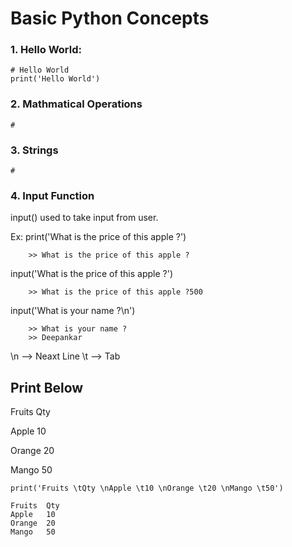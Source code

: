 # Basic Python Concepts
### 1. Hello World:
    # Hello World
    print('Hello World')

### 2. Mathmatical Operations
    #

### 3. Strings
    #

### 4. Input Function
 input() used to take input from user.

 Ex: print('What is the price of this apple ?')
            
        >> What is the price of this apple ?
 input('What is the price of this apple ?')
        
        >> What is the price of this apple ?500
  input('What is your name ?\n')

        >> What is your name ?
        >> Deepankar

 \n --> Neaxt Line
 \t --> Tab

 ## Print Below
 Fruits     Qty

 Apple      10

 Orange     20

 Mango      50

    print('Fruits \tQty \nApple \t10 \nOrange \t20 \nMango \t50')
    
    Fruits  Qty 
    Apple   10
    Orange  20
    Mango   50